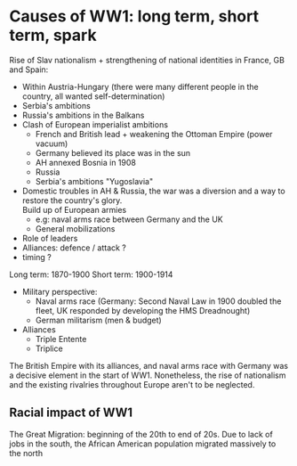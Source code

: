 
# Causes of WW1: long term, short term, spark

Rise of Slav nationalism + strengthening of national identities in France, GB and Spain:

* Within Austria-Hungary (there were many different people in the country, all wanted self-determination)
* Serbia's ambitions
* Russia's ambitions in the Balkans
* Clash of European imperialist ambitions 
	* French and British lead + weakening the Ottoman Empire (power vacuum)
	* Germany believed its place was in the sun
	* AH annexed Bosnia in 1908 
	* Russia
	* Serbia's ambitions "Yugoslavia"
* Domestic troubles in AH & Russia, the war was a diversion and a way to restore the country's glory.  
Build up of European armies 
	* e.g: naval arms race between Germany and the UK
	* General mobilizations
* Role of leaders
* Alliances: defence / attack ?
* timing ?

Long term: 1870-1900
Short term: 1900-1914

* Military perspective:
	* Naval arms race (Germany: Second Naval Law in 1900 doubled the fleet, UK responded by developing the HMS Dreadnought)
	* German militarism (men & budget)
* Alliances
	* Triple Entente
	* Triplice

The British Empire with its alliances, and naval arms race with Germany was a decisive element in the start of WW1. Nonetheless, the rise of nationalism and the existing rivalries throughout Europe aren't to be neglected.

## Racial impact of WW1

The Great Migration: beginning of the 20th to end of 20s. Due to lack of jobs in the south, the African American population migrated massively to the north




<!--stackedit_data:
eyJoaXN0b3J5IjpbMTcwNDA4MTAzNiwxMzM5MzkwMCwxMDUzOT
A5NzU4LC00MzM0MTExOTksMTkxMzkwNjUyMywxMTMxODU3OTU3
LDk2MjkwNDQ5OV19
-->